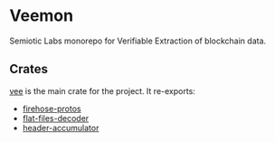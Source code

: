# Veemon

Semiotic Labs monorepo for Verifiable Extraction of blockchain data.

## Crates

[vee](./crates/vee/README.md) is the main crate for the project. It re-exports:

- [firehose-protos](./crates/firehose-protos/README.md)
- [flat-files-decoder](./crates/flat-files-decoder/README.md)
- [header-accumulator](./crates/header-accumulator/README.md)
